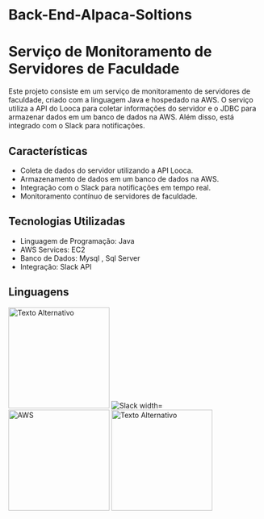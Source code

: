 # Back-End-Alpaca-Soltions

# Serviço de Monitoramento de Servidores de Faculdade

Este projeto consiste em um serviço de monitoramento de servidores de faculdade, criado com a linguagem Java e hospedado na AWS. O serviço utiliza a API do Looca para coletar informações do servidor e o JDBC para armazenar dados em um banco de dados na AWS. Além disso, está integrado com o Slack para notificações.

## Características

- Coleta de dados do servidor utilizando a API Looca.
- Armazenamento de dados em um banco de dados na AWS.
- Integração com o Slack para notificações em tempo real.
- Monitoramento contínuo de servidores de faculdade.

## Tecnologias Utilizadas

- Linguagem de Programação: Java
- AWS Services: EC2
- Banco de Dados: Mysql , Sql Server
- Integração: Slack API

## Linguagens
<div>
<img src="https://s2-techtudo.glbimg.com/twoewJmwpMgtGPcRPP8SxFlDVmM=/0x0:695x393/984x0/smart/filters:strip_icc()/i.s3.glbimg.com/v1/AUTH_08fbf48bc0524877943fe86e43087e7a/internal_photos/bs/2021/P/f/y52r4ySZWLkJjEhKLhgw/2014-11-14-java-logo.jpg" alt="Texto Alternativo" width="200px">
<img src="https://assets-global.website-files.com/621c8d7ad9e04933c4e51ffb/624fd2870c9d7634deb2576c_The%20Slack%20logo.svg" alt="Slack width="200px">
<img src="https://cdn.iconscout.com/icon/free/png-256/free-aws-1869025-1583149.png" alt="AWS" width="200px">
<img src="https://miro.medium.com/v2/resize:fit:474/0*JiC2A_i-podLkqA3" alt="Texto Alternativo" width="200px">

</div>



